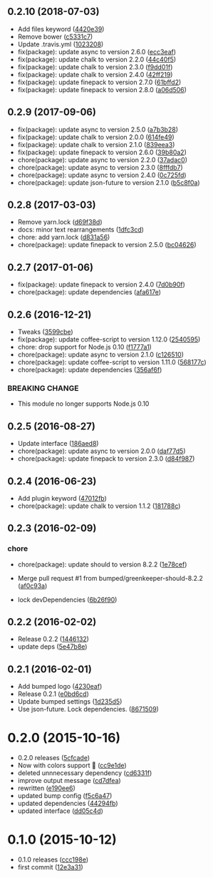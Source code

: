 <a name="0.2.10"></a>
## 0.2.10 (2018-07-03)

* Add files keyword ([4420e39](https://github.com/bumped/bumped-finepack/commit/4420e39))
* Remove bower ([c5331c7](https://github.com/bumped/bumped-finepack/commit/c5331c7))
* Update .travis.yml ([1023208](https://github.com/bumped/bumped-finepack/commit/1023208))
* fix(package): update async to version 2.6.0 ([ecc3eaf](https://github.com/bumped/bumped-finepack/commit/ecc3eaf))
* fix(package): update chalk to version 2.2.0 ([44c40f5](https://github.com/bumped/bumped-finepack/commit/44c40f5))
* fix(package): update chalk to version 2.3.0 ([f9dd01f](https://github.com/bumped/bumped-finepack/commit/f9dd01f))
* fix(package): update chalk to version 2.4.0 ([42ff219](https://github.com/bumped/bumped-finepack/commit/42ff219))
* fix(package): update finepack to version 2.7.0 ([61bffd2](https://github.com/bumped/bumped-finepack/commit/61bffd2))
* fix(package): update finepack to version 2.8.0 ([a06d506](https://github.com/bumped/bumped-finepack/commit/a06d506))



<a name="0.2.9"></a>
## 0.2.9 (2017-09-06)

* fix(package): update async to version 2.5.0 ([a7b3b28](https://github.com/bumped/bumped-finepack/commit/a7b3b28))
* fix(package): update chalk to version 2.0.0 ([614fe49](https://github.com/bumped/bumped-finepack/commit/614fe49))
* fix(package): update chalk to version 2.1.0 ([839eea3](https://github.com/bumped/bumped-finepack/commit/839eea3))
* fix(package): update finepack to version 2.6.0 ([39b80a2](https://github.com/bumped/bumped-finepack/commit/39b80a2))
* chore(package): update async to version 2.2.0 ([37adac0](https://github.com/bumped/bumped-finepack/commit/37adac0))
* chore(package): update async to version 2.3.0 ([8fffdb7](https://github.com/bumped/bumped-finepack/commit/8fffdb7))
* chore(package): update async to version 2.4.0 ([0c725fd](https://github.com/bumped/bumped-finepack/commit/0c725fd))
* chore(package): update json-future to version 2.1.0 ([b5c8f0a](https://github.com/bumped/bumped-finepack/commit/b5c8f0a))



<a name="0.2.8"></a>
## 0.2.8 (2017-03-03)

* Remove yarn.lock ([d69f38d](https://github.com/bumped/bumped-finepack/commit/d69f38d))
* docs: minor text rearrangements ([1dfc3cd](https://github.com/bumped/bumped-finepack/commit/1dfc3cd))
* chore: add yarn.lock ([d831a56](https://github.com/bumped/bumped-finepack/commit/d831a56))
* chore(package): update finepack to version 2.5.0 ([bc04626](https://github.com/bumped/bumped-finepack/commit/bc04626))



<a name="0.2.7"></a>
## 0.2.7 (2017-01-06)

* fix(package): update finepack to version 2.4.0 ([7d0b90f](https://github.com/bumped/bumped-finepack/commit/7d0b90f))
* chore(package): update dependencies ([afa617e](https://github.com/bumped/bumped-finepack/commit/afa617e))



<a name="0.2.6"></a>
## 0.2.6 (2016-12-21)

* Tweaks ([3599cbe](https://github.com/bumped/bumped-finepack/commit/3599cbe))
* fix(package): update coffee-script to version 1.12.0 ([2540595](https://github.com/bumped/bumped-finepack/commit/2540595))
* chore: drop support for Node.js 0.10 ([f1777a1](https://github.com/bumped/bumped-finepack/commit/f1777a1))
* chore(package): update async to version 2.1.0 ([c126510](https://github.com/bumped/bumped-finepack/commit/c126510))
* chore(package): update coffee-script to version 1.11.0 ([568177c](https://github.com/bumped/bumped-finepack/commit/568177c))
* chore(package): update dependencies ([356af6f](https://github.com/bumped/bumped-finepack/commit/356af6f))


### BREAKING CHANGE

* This module no longer supports Node.js 0.10


<a name="0.2.5"></a>
## 0.2.5 (2016-08-27)

* Update interface ([186aed8](https://github.com/bumped/bumped-finepack/commit/186aed8))
* chore(package): update async to version 2.0.0 ([daf77d5](https://github.com/bumped/bumped-finepack/commit/daf77d5))
* chore(package): update finepack to version 2.3.0 ([d84f987](https://github.com/bumped/bumped-finepack/commit/d84f987))



<a name="0.2.4"></a>
## 0.2.4 (2016-06-23)

* Add plugin keyword ([47012fb](https://github.com/bumped/bumped-finepack/commit/47012fb))
* chore(package): update chalk to version 1.1.2 ([181788c](https://github.com/bumped/bumped-finepack/commit/181788c))



<a name="0.2.3"></a>
## 0.2.3 (2016-02-09)


### chore

* chore(package): update should to version 8.2.2 ([1e78cef](https://github.com/bumped/bumped-finepack/commit/1e78cef))

* Merge pull request #1 from bumped/greenkeeper-should-8.2.2 ([af0c93a](https://github.com/bumped/bumped-finepack/commit/af0c93a))
* lock devDependencies ([6b26f90](https://github.com/bumped/bumped-finepack/commit/6b26f90))



<a name="0.2.2"></a>
## 0.2.2 (2016-02-02)


* Release 0.2.2 ([1446132](https://github.com/bumped/bumped-finepack/commit/1446132))
* update deps ([5e47b8e](https://github.com/bumped/bumped-finepack/commit/5e47b8e))



<a name="0.2.1"></a>
## 0.2.1 (2016-02-01)


* Add bumped logo ([4230eaf](https://github.com/bumped/bumped-finepack/commit/4230eaf))
* Release 0.2.1 ([e0bd6cd](https://github.com/bumped/bumped-finepack/commit/e0bd6cd))
* Update bumped settings ([1d235d5](https://github.com/bumped/bumped-finepack/commit/1d235d5))
* Use json-future. Lock dependencies. ([8671509](https://github.com/bumped/bumped-finepack/commit/8671509))



<a name="0.2.0"></a>
# 0.2.0 (2015-10-16)


* 0.2.0 releases ([5cfcade](https://github.com/bumped/bumped-finepack/commit/5cfcade))
* Now with colors support 💄 ([cc9e1de](https://github.com/bumped/bumped-finepack/commit/cc9e1de))
* deleted unnnecessary dependency ([cd6331f](https://github.com/bumped/bumped-finepack/commit/cd6331f))
* improve output message ([cd7dfea](https://github.com/bumped/bumped-finepack/commit/cd7dfea))
* rewritten ([e190ee6](https://github.com/bumped/bumped-finepack/commit/e190ee6))
* updated bump config ([f5c6a47](https://github.com/bumped/bumped-finepack/commit/f5c6a47))
* updated dependencies ([44294fb](https://github.com/bumped/bumped-finepack/commit/44294fb))
* updated interface ([dd05c4d](https://github.com/bumped/bumped-finepack/commit/dd05c4d))



<a name="0.1.0"></a>
# 0.1.0 (2015-10-12)


* 0.1.0 releases ([ccc198e](https://github.com/bumped/bumped-finepack/commit/ccc198e))
* first commit ([12e3a31](https://github.com/bumped/bumped-finepack/commit/12e3a31))



